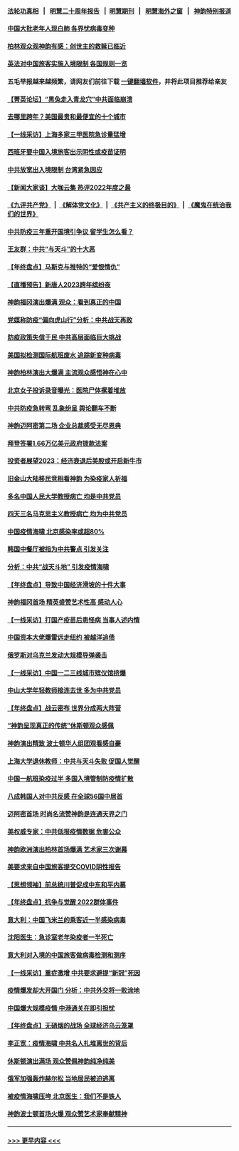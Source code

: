 #### [法轮功真相](https://github.com/gfw-breaker/truth/blob/master/README.md?t=0) &nbsp;&nbsp;|&nbsp;&nbsp; [明慧二十周年报告](https://github.com/gfw-breaker/mh-reports/blob/master/README.md?t=0) &nbsp;&nbsp;|&nbsp;&nbsp;[明慧期刊](https://github.com/gfw-breaker/mh-qikan) &nbsp;&nbsp;|&nbsp;&nbsp; [明慧海外之窗](https://github.com/gfw-breaker/mh-news/blob/master/README.md?t=0) &nbsp;&nbsp;|&nbsp;&nbsp; [神韵特别报道](https://github.com/gfw-breaker/mh-news/blob/master/shenyun.md?t=0)
#### [中国大批老年人现白肺 各界忧病毒变种](../pages/nf4514/n13895907.md?t=12311843) 
#### [柏林观众观神韵有感：创世主的救赎已临近](../pages/nf4514/n13895819.md?t=12311843) 
#### [英法对中国旅客实施入境限制 各国规则一览](../pages/nf4514/n13895639.md?t=12311843) 
#### 五毛举报越来越频繁，请网友们前往下载 [一键翻墙软件](https://github.com/gfw-breaker/ssr-accounts)，并将此项目推荐给亲友
#### [【菁英论坛】“黑兔走入青龙穴”中共面临崩溃](../pages/nf4514/n13895575.md?t=12311843) 
#### [去哪里跨年？美国最贵和最便宜的十个城市](../pages/nf4514/n13895532.md?t=12311843) 
#### [【一线采访】上海多家三甲医院急诊量猛增](../pages/nf4514/n13895499.md?t=12311843) 
#### [西班牙要中国入境旅客出示阴性或疫苗证明](../pages/nf4514/n13894694.md?t=12311843) 
#### [中共放宽出入境限制 台湾紧急因应](../pages/nf4514/n13895554.md?t=12311843) 
#### [【新闻大家谈】大咖云集 热评2022年度之最](../pages/nf4514/n13895469.md?t=12311843) 
#### [《九评共产党》](https://github.com/begood0513/9ping.md/blob/master/README.md) &nbsp;|&nbsp; [《解体党文化》](../../../../jtdwh.md/blob/master/README.md)  &nbsp;|&nbsp; [《共产主义的终极目的》](../../../../gczydzjmd.md/blob/master/README.md) &nbsp;|&nbsp; [《魔鬼在统治我们的世界》](../../../../mgztzwmdsj.md/blob/master/README.md) 
#### [中共防疫三年重开国境引争议 留学生怎么看？](../pages/nf4514/n13895442.md?t=12311843) 
#### [王友群：中共“与天斗”的十大恶](../pages/nf4514/n13895040.md?t=12311843) 
#### [【年终盘点】马斯克与推特的“爱恨情仇”](../pages/nf4514/n13893800.md?t=12311843) 
#### [【直播预告】新唐人2023跨年缤纷夜](../pages/nf4514/n13894666.md?t=12311843) 
#### [神韵福冈演出爆满 观众：看到真正的中国](../pages/nf4514/n13895362.md?t=12311843) 
#### [党媒称防疫“偏向虎山行”分析：中共战天再败](../pages/nf4514/n13894577.md?t=12311843) 
#### [防疫政策失信于民 中共高层面临巨大挑战](../pages/nf4514/n13894627.md?t=12311843) 
#### [美国拟检测国际航班废水 追踪新变种病毒](../pages/nf4514/n13895092.md?t=12311843) 
#### [神韵柏林演出大爆满 主流观众感悟神在心中](../pages/nf4514/n13894653.md?t=12311843) 
#### [北京女子投诉录音曝光：医院尸体摞着堆放](../pages/nf4514/n13895124.md?t=12311843) 
#### [中共防疫急转弯 乱象纷呈 舆论翻车不断](../pages/nf4514/n13894280.md?t=12311843) 
#### [神韵迈阿密第二场 企业总裁感受无尽恩典](../pages/nf4514/n13895133.md?t=12311843) 
#### [拜登签署1.66万亿美元政府拨款法案](../pages/nf4514/n13894915.md?t=12311843) 
#### [投资者展望2023：经济衰退后美股或开启新牛市](../pages/nf4514/n13894818.md?t=12311843) 
#### [旧金山大陆移民竞相看神韵 为染疫家人祈福](../pages/nf4514/n13895048.md?t=12311843) 
#### [多名中国人民大学教授病亡 均是中共党员](../pages/nf4514/n13894877.md?t=12311843) 
#### [四天三名马克思主义教授病亡 均为中共党员](../pages/nf4514/n13894656.md?t=12311843) 
#### [中国疫情海啸 北京感染率或超80%](../pages/nf4514/n13894673.md?t=12311843) 
#### [韩国中餐厅被指为中共警点 引发关注](../pages/nf4514/n13894339.md?t=12311843) 
#### [分析：中共“战天斗地” 引发疫情海啸](../pages/nf4514/n13893833.md?t=12311843) 
#### [【年终盘点】导致中国经济滑坡的十件大事](../pages/nf4514/n13893109.md?t=12311843) 
#### [神韵福冈首场 精英盛赞艺术性高 感动人心](../pages/nf4514/n13894566.md?t=12311843) 
#### [【一线采访】打国产疫苗后患怪病 当事人述内情](../pages/nf4514/n13894302.md?t=12311843) 
#### [中国资本大佬爆雷远走纽约 被越洋追债](../pages/nf4514/n13894098.md?t=12311843) 
#### [俄罗斯对乌克兰发动大规模导弹袭击](../pages/nf4514/n13894449.md?t=12311843) 
#### [【一线采访】中国一二三线城市殡仪馆挤爆](../pages/nf4514/n13894487.md?t=12311843) 
#### [中山大学年轻教师接连去世 多为中共党员](../pages/nf4514/n13894464.md?t=12311843) 
#### [【年终盘点】战云密布 世界分成两大阵营](../pages/nf4514/n13891187.md?t=12311843) 
#### [“神韵呈现真正的传统”休斯顿观众感佩](../pages/nf4514/n13894242.md?t=12311843) 
#### [神韵演出精致 波士顿华人组团观看感自豪](../pages/nf4514/n13894175.md?t=12311843) 
#### [上海大学退休教师：中共与天斗失败 促国人觉醒](../pages/nf4514/n13894148.md?t=12311843) 
#### [中国一航班染疫过半 多国入境管制防疫情扩散](../pages/nf4514/n13894323.md?t=12311843) 
#### [八成韩国人对中共反感 在全球56国中居首](../pages/nf4514/n13894345.md?t=12311843) 
#### [迈阿密首场 时尚名流赞神韵是连通天界之门](../pages/nf4514/n13894161.md?t=12311843) 
#### [美权威专家：中共低报疫情数据 危害公众](../pages/nf4514/n13893851.md?t=12311843) 
#### [神韵欧洲演出柏林首场爆满 艺术家三次谢幕](../pages/nf4514/n13894023.md?t=12311843) 
#### [美要求来自中国旅客提交COVID阴性报告](../pages/nf4514/n13893834.md?t=12311843) 
#### [【思想领袖】前总统川普促成中东和平内幕](../pages/nf4514/n13868697.md?t=12311843) 
#### [【年终盘点】抗争与觉醒 2022群体事件](../pages/nf4514/n13888314.md?t=12311843) 
#### [意大利：中国飞米兰的乘客近一半感染病毒](../pages/nf4514/n13893815.md?t=12311843) 
#### [沈阳医生：急诊室老年染疫者一半死亡](../pages/nf4514/n13893780.md?t=12311843) 
#### [意大利对入境的中国旅客做病毒检测和测序](../pages/nf4514/n13893791.md?t=12311843) 
#### [【一线采访】重症激增 中共要求避提“新冠”死因](../pages/nf4514/n13893517.md?t=12311843) 
#### [疫情爆发却大开国门 分析：中共外交将一败涂地](../pages/nf4514/n13893552.md?t=12311843) 
#### [中国爆大规模疫情 中港通关在即引担忧](../pages/nf4514/n13893691.md?t=12311843) 
#### [【年终盘点】无硝烟的战场 全球经济乌云笼罩](../pages/nf4514/n13891799.md?t=12311843) 
#### [李正宽：疫情海啸 中共名人扎堆离世的背后](../pages/nf4514/n13892424.md?t=12311843) 
#### [休斯顿演出满场 观众赞佩神韵纯净纯美](../pages/nf4514/n13893723.md?t=12311843) 
#### [俄军加强轰炸赫尔松 当地居民被迫逃离](../pages/nf4514/n13893571.md?t=12311843) 
#### [被疫情海啸压垮 北京医生：我们不是铁人](../pages/nf4514/n13893026.md?t=12311843) 
#### [神韵波士顿首场火爆 观众赞艺术家奉献精神](../pages/nf4514/n13893518.md?t=12311843) 

----
#### [ >>> 更早内容 <<< ](../indexes/nf4514-earlier.md)
